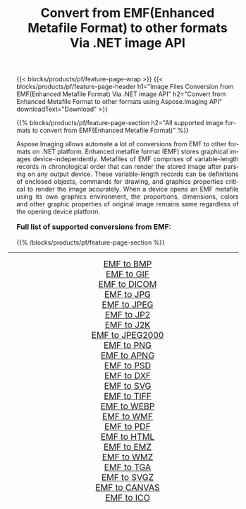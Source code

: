 ﻿---
title: Convert from EMF(Enhanced Metafile Format) to other formats Via .NET image API 
weight: 3920
url: /net/conversion/from/emf/ 
lang: en
langdirlevel: 2
locales: zh-hans,ja,it,ru,de,es,fr,nl,id,lt,pl,pt,vi,tr,ko,zh-hant,ar,hi,th,sv,cs,uk,he
description: Using Aspose.Imaging for .NET you can easily convert from EMF(Enhanced Metafile Format) to other formats
---

{{< blocks/products/pf/feature-page-wrap >}}
{{< blocks/products/pf/feature-page-header h1="Image Files Conversion from EMF(Enhanced Metafile Format) Via .NET image API" h2="Convert from Enhanced Metafile Format to other formats using Aspose.Imaging API" downloadText="Download" >}}


{{% blocks/products/pf/feature-page-section  h2="All supported image formats to convert from EMF(Enhanced Metafile Format)" %}}
<p align=justify>Aspose.Imaging allows automate a lot of conversions from EMF to other formats on .NET platform. Enhanced metafile format (EMF) stores graphical images device-independently. Metafiles of EMF comprises of variable-length records in chronological order that can render the stored image after parsing on any output device. These variable-length records can be definitions of enclosed objects, commands for drawing, and graphics properties critical to render the image accurately. When a device opens an EMF metafile using its own graphics environment, the proportions, dimensions, colors and other graphic properties of original image remains same regardless of the opening device platform.</p>
<h3 style="margin-top:16px;">
Full list of supported conversions from EMF:
</h3>
{{% /blocks/products/pf/feature-page-section %}}
<div class="container-fluid productfamilypage bg-gray">
    <div class="convertypes bg-gray agp-content section">
        <div class="container">
		<hr style="margin-left:-20px;"/>
		<div class="row other-converters" style="gap: 10px;font-size: 19px;text-align:center;">
		    <div class='col-md-3 other-converter remove-lp remove-rp'><a href="/imaging/net/conversion/emf-to-bmp/" style="padding:15px;">EMF to BMP</a></div><div class='col-md-3 other-converter remove-lp remove-rp'><a href="/imaging/net/conversion/emf-to-gif/" style="padding:15px;">EMF to GIF</a></div><div class='col-md-3 other-converter remove-lp remove-rp'><a href="/imaging/net/conversion/emf-to-dicom/" style="padding:15px;">EMF to DICOM</a></div><div class='col-md-3 other-converter remove-lp remove-rp'><a href="/imaging/net/conversion/emf-to-jpg/" style="padding:15px;">EMF to JPG</a></div><div class='col-md-3 other-converter remove-lp remove-rp'><a href="/imaging/net/conversion/emf-to-jpeg/" style="padding:15px;">EMF to JPEG</a></div><div class='col-md-3 other-converter remove-lp remove-rp'><a href="/imaging/net/conversion/emf-to-jp2/" style="padding:15px;">EMF to JP2</a></div><div class='col-md-3 other-converter remove-lp remove-rp'><a href="/imaging/net/conversion/emf-to-j2k/" style="padding:15px;">EMF to J2K</a></div><div class='col-md-3 other-converter remove-lp remove-rp'><a href="/imaging/net/conversion/emf-to-jpeg2000/" style="padding:15px;">EMF to JPEG2000</a></div><div class='col-md-3 other-converter remove-lp remove-rp'><a href="/imaging/net/conversion/emf-to-png/" style="padding:15px;">EMF to PNG</a></div><div class='col-md-3 other-converter remove-lp remove-rp'><a href="/imaging/net/conversion/emf-to-apng/" style="padding:15px;">EMF to APNG</a></div><div class='col-md-3 other-converter remove-lp remove-rp'><a href="/imaging/net/conversion/emf-to-psd/" style="padding:15px;">EMF to PSD</a></div><div class='col-md-3 other-converter remove-lp remove-rp'><a href="/imaging/net/conversion/emf-to-dxf/" style="padding:15px;">EMF to DXF</a></div><div class='col-md-3 other-converter remove-lp remove-rp'><a href="/imaging/net/conversion/emf-to-svg/" style="padding:15px;">EMF to SVG</a></div><div class='col-md-3 other-converter remove-lp remove-rp'><a href="/imaging/net/conversion/emf-to-tiff/" style="padding:15px;">EMF to TIFF</a></div><div class='col-md-3 other-converter remove-lp remove-rp'><a href="/imaging/net/conversion/emf-to-webp/" style="padding:15px;">EMF to WEBP</a></div><div class='col-md-3 other-converter remove-lp remove-rp'><a href="/imaging/net/conversion/emf-to-wmf/" style="padding:15px;">EMF to WMF</a></div><div class='col-md-3 other-converter remove-lp remove-rp'><a href="/imaging/net/conversion/emf-to-pdf/" style="padding:15px;">EMF to PDF</a></div><div class='col-md-3 other-converter remove-lp remove-rp'><a href="/imaging/net/conversion/emf-to-html/" style="padding:15px;">EMF to HTML</a></div><div class='col-md-3 other-converter remove-lp remove-rp'><a href="/imaging/net/conversion/emf-to-emz/" style="padding:15px;">EMF to EMZ</a></div><div class='col-md-3 other-converter remove-lp remove-rp'><a href="/imaging/net/conversion/emf-to-wmz/" style="padding:15px;">EMF to WMZ</a></div><div class='col-md-3 other-converter remove-lp remove-rp'><a href="/imaging/net/conversion/emf-to-tga/" style="padding:15px;">EMF to TGA</a></div><div class='col-md-3 other-converter remove-lp remove-rp'><a href="/imaging/net/conversion/emf-to-svgz/" style="padding:15px;">EMF to SVGZ</a></div><div class='col-md-3 other-converter remove-lp remove-rp'><a href="/imaging/net/conversion/emf-to-canvas/" style="padding:15px;">EMF to CANVAS</a></div><div class='col-md-3 other-converter remove-lp remove-rp'><a href="/imaging/net/conversion/emf-to-ico/" style="padding:15px;">EMF to ICO</a></div>
                </div>
        </div>
    </div>
</div>
<br/>

